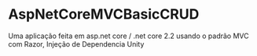 # AspNetCoreMVCBasicCRUD
Uma aplicação feita em asp.net core / .net core 2.2 usando o padrão MVC  com Razor, Injeção de Dependencia Unity

